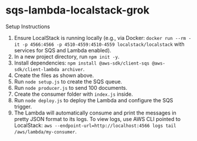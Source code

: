 # sqs-lambda-localstack-grok

Setup Instructions
1. Ensure LocalStack is running locally (e.g., via Docker: `docker run --rm -it -p 4566:4566 -p 4510-4559:4510-4559 localstack/localstack` with services for SQS and Lambda enabled).
1. In a new project directory, run `npm init -y`.
1. Install dependencies: `npm install @aws-sdk/client-sqs @aws-sdk/client-lambda archiver`.
1. Create the files as shown above.
1. Run `node setup.js` to create the SQS queue.
1. Run `node producer.js` to send 100 documents.
1. Create the consumer folder with `index.js` inside.
1. Run `node deploy.js` to deploy the Lambda and configure the SQS trigger.
1. The Lambda will automatically consume and print the messages in pretty JSON format to its logs. To view logs, use AWS CLI pointed to LocalStack: `aws --endpoint-url=http://localhost:4566 logs tail /aws/lambda/my-consumer`.
